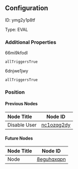# <nil>
## Configuration
ID:  ymg2y1p8tf

Type: EVAL 







### Additional Properties
66mi9kfodl
```string 
allTriggersTrue
```


6dnjwe1jwy
```string 
allTriggersTrue
```





### Position

#### Previous Nodes
| Node Title | Node ID |
| :------------- | ------------ |
| Disable User | [nc1ozqg2dy](./nc1ozqg2dy.md) | 
 
 #### Future Nodes
| Node Title | Node ID |
| :------------- | ------------ |
| Node |[8eguhqxqpn](./8eguhqxqpn.md) | 